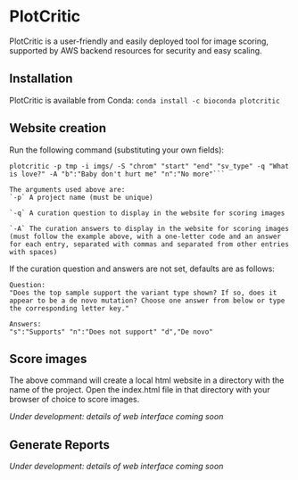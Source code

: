 # PlotCritic
PlotCritic is a user-friendly and easily deployed tool for image scoring, supported by AWS backend resources for security and easy scaling.

## Installation
PlotCritic is available from Conda:
`conda install -c bioconda plotcritic`

## Website creation

Run the following command (substituting your own fields):
```
plotcritic -p tmp -i imgs/ -S "chrom" "start" "end" "sv_type" -q "What is love?" -A "b":"Baby don't hurt me" "n":"No more"```

The arguments used above are:
`-p` A project name (must be unique)

`-q` A curation question to display in the website for scoring images

`-A` The curation answers to display in the website for scoring images (must follow the example above, with a one-letter code and an answer for each entry, separated with commas and separated from other entries with spaces)

```

If the curation question and answers are not set, defaults are as follows:

```
Question:
"Does the top sample support the variant type shown? If so, does it appear to be a de novo mutation? Choose one answer from below or type the corresponding letter key."

Answers:
"s":"Supports" "n":"Does not support" "d","De novo"
```

## Score images

The above command will create a local html website in a directory with the name of the project. Open the index.html file in that directory with your browser of choice to score images.

_Under development: details of web interface coming soon_

## Generate Reports
_Under development: details of web interface coming soon_
